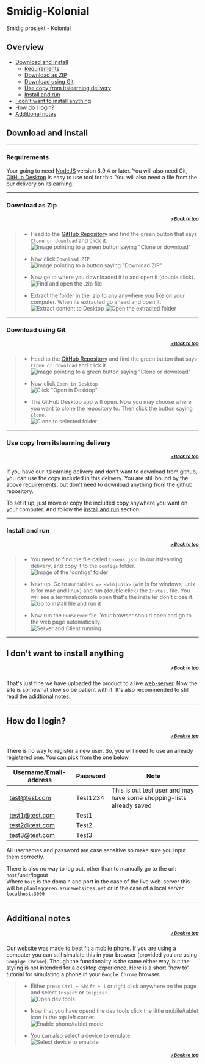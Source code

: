 # Smidig-Kolonial
Smidig prosjekt - Kolonial

## Overview
 - [Download and Install](#download_and_install)
   - [Requirements](#requirements)
   - [Download as ZIP](#download-as-zip)
   - [Download using Git](#download-using-git)
   - [Use copy from itslearning delivery](#Use-copy-from-itslearning-delivery)
   - [Install and run](#install-and-run)
 - [I don't want to install anything](#i-dont-want-to-install-anything)
 - [How do I login?](#how-do-i-login)
 - [Additional notes](#additional-notes)

## Download and Install

---

### Requirements

Your going to need [NodeJS](https://nodejs.org/en/ "NodeJS Home Page") version 8.9.4 or later. You will also need Git, [GitHub Desktop](https://desktop.github.com/ "GitHub Desktop Home Page") is easy to use tool for this. You will also need a file from the our delivery on itslearning.

---

### Download as Zip
##### <div align="right"><sub> [:arrow_heading_up: Back to top](#smidig-kolonial)</sub></div>

> - Head to the [GitHub Repository](https://github.com/Westerdals/PRO200-17-17) and find the green button that says `Clone or download` and click it.  
> ![Image pointing to a green button saying "Clone or download"](https://puu.sh/AEy1Q/21c444b9f3.png)
>
> - Now click `Download ZIP`.  
> ![Image pointing to a button saying "Download ZIP"](https://puu.sh/AEy78/328a0dd9c2.png)
>
> - Now go to where you downloaded it to and open it (double click).  
> ![Find and open the .zip file](https://puu.sh/AEygE/e4aa323052.png)
>
> - Extract the folder in the .zip to any anywhere you like on your computer. When its extracted go ahead and open it.  
> ![Extract content to Desktop](https://puu.sh/AEyl7/0361b15157.png)
> ![Open the extracted folder](https://puu.sh/AEyrN/8cc79a65e2.png)
>

---

### Download using Git
##### <div align="right"><sub> [:arrow_heading_up: Back to top](#smidig-kolonial)</sub></div>

> - Head to the [GitHub Repository](https://github.com/Westerdals/PRO200-17-17) and find the green button that says `Clone or download` and click it.  
> ![Image pointing to a green button saying "Clone or download"](https://puu.sh/AEy1Q/21c444b9f3.png)
>
> - Now click `Open in Desktop`  
> ![Click "Open in Desktop"](https://puu.sh/AEzP1/bc0fe01a9c.png)
> 
> - The GitHub Desktop app will open. Now you may choose where you want to clone the repository to. Then click the button saying `Clone`.  
> ![Clone to selected folder](https://puu.sh/AEA1s/6f0596cd68.png)
>

---

### Use copy from itslearning delivery
##### <div align="right"><sub> [:arrow_heading_up: Back to top](#smidig-kolonial)</sub></div>

If you have our itslearning delivery and don't want to download from github, you can use the copy included in this delivery. You are still bound by the above [requirements](#requirements), but don't need to download anything from the github repository.

To set it up, just move or copy the included copy anywhere you want on your computer. And follow the [install and run](#install-and-run--arrow_heading_up-back-to-top) section.

---

### Install and run
##### <div align="right"><sub> [:arrow_heading_up: Back to top](#smidig-kolonial)</sub></div>

> - You need to find the file called `tokens.json` in our itslearning delivery, and copy it to the `configs` folder.  
> ![Image of the 'configs' folder](https://puu.sh/AEA83/0d587ad047.png)
>
> - Next up. Go to `Runnables => <win|unix>` (win is for windows, unix is for mac and linux) and run (double click) the `Install` file. You will see a terminal/console open that's the installer don't close it.  
> ![Go to install file and run it](https://puu.sh/AEySf/bcaff6458b.png)
>
> - Now run the `RunServer` file. Your browser should open and go to the web page automatically.  
> ![Server and Client running](https://puu.sh/AEzGM/f0d4ade7c7.png)
>

---

## I don't want to install anything
##### <div align="right"><sub> [:arrow_heading_up: Back to top](#smidig-kolonial)</sub></div>

That's just fine we have uploaded the product to a live [web-server](https://planleggeren.azurewebsites.net/). Now the site is somewhat slow so be patient with it. It's also recommended to still read the [adidtional notes](#additional-notes).

---

## How do I login?
##### <div align="right"><sub> [:arrow_heading_up: Back to top](#smidig-kolonial)</sub></div>

There is no way to register a new user. So, you will need to use an already registered one. You can pick from the one below.

| Username/Email-address | Password | Note |
|------------------------|----------|------|
| test@test.com          | Test1234 | This is out test user and may have some shopping-lists already saved |
| test1@test.com         | Test1    |      |
| test2@test.com         | Test2    |      |
| test3@test.com         | Test3    |      |

All usernames and password are case sensitive so make sure you input them correctly.

There is also no way to log out, other than to manually go to the url:   
`host`/user/logout   
Where `host` is the domain and port in the case of the live web-server this will be `planleggeren.azurewebsites.net` or in the case of a local server `localhost:3000`  

---

## Additional notes
##### <div align="right"><sub> [:arrow_heading_up: Back to top](#smidig-kolonial)</sub></div>

Our website was made to best fit a mobile phone. If you are using a computer you can still simulate this in your browser (provided you are using `Googlge Chrome`). Though the functionality is the same either way, but the styling is not intended for a desktop experience. Here is a short "how to" tutorial for simulating a phone in your `Google Chrome` browser.  

> - Either press `Ctrl + Shift + i` or right click anywhere on the page and select `Inspect` or `Inspiser`.  
> ![Open dev tools](https://puu.sh/AEApU/9707061859.png)
>
> - Now that you have opend the dev tools click the little mobile/tablet icon in the top left corner.  
> ![Enable phone/tablet mode](https://puu.sh/AEAtq/24e5a69646.png)
>
> - You can also select a device to emulate.  
> ![Select device to emulate](https://puu.sh/AEAxT/da3276e37d.png)

##### <div align="right"><sub>[:arrow_heading_up: Back to top](#smidig-kolonial)</sub></div>